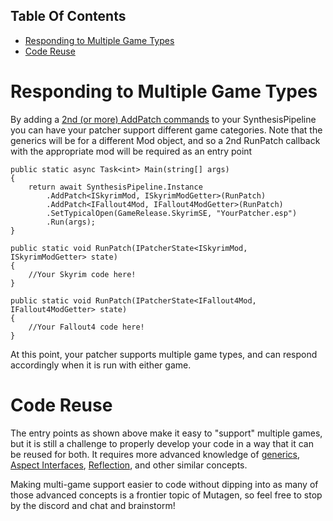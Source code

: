 <!-- START doctoc generated TOC please keep comment here to allow auto update -->
<!-- DON'T EDIT THIS SECTION, INSTEAD RE-RUN doctoc TO UPDATE -->
## Table Of Contents

- [Responding to Multiple Game Types](#responding-to-multiple-game-types)
- [Code Reuse](#code-reuse)

<!-- END doctoc generated TOC please keep comment here to allow auto update -->

# Responding to Multiple Game Types

By adding a [2nd (or more) AddPatch commands](https://github.com/Mutagen-Modding/Synthesis/wiki/Configuring-a-Patcher-at-Startup#addpatch) to your SynthesisPipeline you can have your patcher support different game categories.  Note that the generics will be for a different Mod object, and so a 2nd RunPatch callback with the appropriate mod will be required as an entry point
```
public static async Task<int> Main(string[] args)
{
    return await SynthesisPipeline.Instance
        .AddPatch<ISkyrimMod, ISkyrimModGetter>(RunPatch)
        .AddPatch<IFallout4Mod, IFallout4ModGetter>(RunPatch)
        .SetTypicalOpen(GameRelease.SkyrimSE, "YourPatcher.esp")
        .Run(args);
}

public static void RunPatch(IPatcherState<ISkyrimMod, ISkyrimModGetter> state)
{
    //Your Skyrim code here!
}

public static void RunPatch(IPatcherState<IFallout4Mod, IFallout4ModGetter> state)
{
    //Your Fallout4 code here!
}
```

At this point, your patcher supports multiple game types, and can respond accordingly when it is run with either game.

# Code Reuse
The entry points as shown above make it easy to "support" multiple games, but it is still a challenge to properly develop your code in a way that it can be reused for both.  It requires more advanced knowledge of [generics](https://docs.microsoft.com/en-us/dotnet/csharp/fundamentals/types/generics), [Aspect Interfaces](https://github.com/Mutagen-Modding/Mutagen/wiki/Interfaces-%28Aspect-Link-Getters%29#aspect-interfaces), [Reflection](https://www.tutorialspoint.com/csharp/csharp_reflection.htm), and other similar concepts.

Making multi-game support easier to code without dipping into as many of those advanced concepts is a frontier topic of Mutagen, so feel free to stop by the discord and chat and brainstorm!